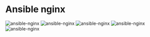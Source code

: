 # Ansible nginx

![ansible-nginx](https://img.shields.io/github/issues/spy86/ansible-nginx.svg) ![ansible-nginx](https://img.shields.io/github/forks/spy86/ansible-nginx.svg) ![ansible-nginx](https://img.shields.io/github/stars/spy86/ansible-nginx.svg) ![ansible-nginx](https://img.shields.io/github/license/spy86/ansible-nginx.svg) ![ansible-nginx](https://img.shields.io/twitter/url/https/github.com/spy86/ansible-nginx.svg?style=social)
